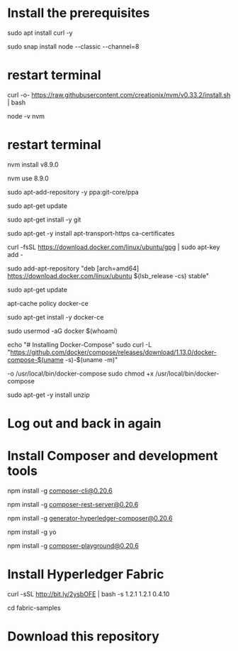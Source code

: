 # Install the prerequisites

sudo apt install curl -y

sudo snap install node --classic --channel=8

# restart terminal

curl -o- https://raw.githubusercontent.com/creationix/nvm/v0.33.2/install.sh | bash

node -v nvm

# restart terminal

nvm install v8.9.0

nvm use 8.9.0

sudo apt-add-repository -y ppa:git-core/ppa

sudo apt-get update

sudo apt-get install -y git

sudo apt-get -y install apt-transport-https ca-certificates

curl -fsSL https://download.docker.com/linux/ubuntu/gpg | sudo apt-key add -

sudo add-apt-repository "deb [arch=amd64] https://download.docker.com/linux/ubuntu $(lsb_release -cs) stable"

sudo apt-get update

apt-cache policy docker-ce

sudo apt-get install -y docker-ce

sudo usermod -aG docker $(whoami)

echo "# Installing Docker-Compose" sudo curl -L "https://github.com/docker/compose/releases/download/1.13.0/docker-compose-$(uname -s)-$(uname -m)" 

-o /usr/local/bin/docker-compose sudo chmod +x /usr/local/bin/docker-compose

sudo apt-get -y install unzip

# Log out and back in again

# Install Composer and development tools

npm install -g composer-cli@0.20.6

npm install -g composer-rest-server@0.20.6

npm install -g generator-hyperledger-composer@0.20.6

npm install -g yo

npm install -g composer-playground@0.20.6

# Install Hyperledger Fabric

curl -sSL http://bit.ly/2ysbOFE | bash -s 1.2.1 1.2.1 0.4.10

cd fabric-samples

# Download this repository

